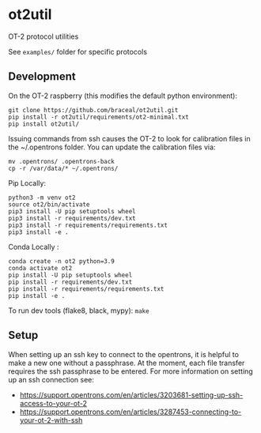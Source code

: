 # ot2util
OT-2 protocol utilities

See `examples/` folder for specific protocols

## Development

On the OT-2 raspberry (this modifies the default python environment):
```
git clone https://github.com/braceal/ot2util.git
pip install -r ot2util/requirements/ot2-minimal.txt
pip install ot2util/
```

Issuing commands from ssh causes the OT-2 to look for calibration files
in the ~/.opentrons folder. You can update the calibration files via:
```
mv .opentrons/ .opentrons-back
cp -r /var/data/* ~/.opentrons/
```

Pip Locally:
```
python3 -m venv ot2
source ot2/bin/activate
pip3 install -U pip setuptools wheel
pip3 install -r requirements/dev.txt
pip3 install -r requirements/requirements.txt
pip3 install -e .
```

Conda Locally : 
```
conda create -n ot2 python=3.9 
conda activate ot2
pip install -U pip setuptools wheel
pip install -r requirements/dev.txt
pip install -r requirements/requirements.txt
pip install -e .
```

To run dev tools (flake8, black, mypy): `make`

## Setup

When setting up an ssh key to connect to the opentrons, it is
helpful to make a new one without a passphrase. At the moment,
each file transfer requires the ssh passphrase to be entered.
For more information on setting up an ssh connection see:
- https://support.opentrons.com/en/articles/3203681-setting-up-ssh-access-to-your-ot-2
- https://support.opentrons.com/en/articles/3287453-connecting-to-your-ot-2-with-ssh
